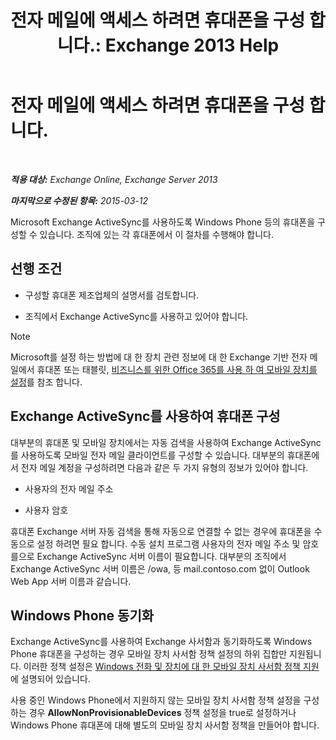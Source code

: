 ﻿---
title: '전자 메일에 액세스 하려면 휴대폰을 구성 합니다.: Exchange 2013 Help'
TOCTitle: 전자 메일에 액세스 하려면 휴대폰을 구성 합니다.
ms:assetid: 8d6e2cea-265a-43d9-a074-076f35658436
ms:mtpsurl: https://technet.microsoft.com/ko-kr/library/Bb123704(v=EXCHG.150)
ms:contentKeyID: 52057941
ms.date: 05/22/2018
mtps_version: v=EXCHG.150
ms.translationtype: MT
---

# 전자 메일에 액세스 하려면 휴대폰을 구성 합니다.

 

_**적용 대상:** Exchange Online, Exchange Server 2013_

_**마지막으로 수정된 항목:** 2015-03-12_

Microsoft Exchange ActiveSync를 사용하도록 Windows Phone 등의 휴대폰을 구성할 수 있습니다. 조직에 있는 각 휴대폰에서 이 절차를 수행해야 합니다.

## 선행 조건

  - 구성할 휴대폰 제조업체의 설명서를 검토합니다.

  - 조직에서 Exchange ActiveSync를 사용하고 있어야 합니다.


> [!NOTE]
> Microsoft를 설정 하는 방법에 대 한 장치 관련 정보에 대 한 Exchange 기반 전자 메일에서 휴대폰 또는 태블릿, <A href="https://support.office.com/en-us/article/set-up-a-mobile-device-using-office-365-for-business-7dabb6cb-0046-40b6-81fe-767e0b1f014f">비즈니스를 위한 Office 365를 사용 하 여 모바일 장치를 설정</A>를 참조 합니다.



## Exchange ActiveSync를 사용하여 휴대폰 구성

대부분의 휴대폰 및 모바일 장치에서는 자동 검색을 사용하여 Exchange ActiveSync를 사용하도록 모바일 전자 메일 클라이언트를 구성할 수 있습니다. 대부분의 휴대폰에서 전자 메일 계정을 구성하려면 다음과 같은 두 가지 유형의 정보가 있어야 합니다.

  - 사용자의 전자 메일 주소

  - 사용자 암호

휴대폰 Exchange 서버 자동 검색을 통해 자동으로 연결할 수 없는 경우에 휴대폰을 수동으로 설정 하려면 필요 합니다. 수동 설치 프로그램 사용자의 전자 메일 주소 및 암호를으로 Exchange ActiveSync 서버 이름이 필요합니다. 대부분의 조직에서 Exchange ActiveSync 서버 이름은 /owa, 등 mail.contoso.com 없이 Outlook Web App 서버 이름과 같습니다.

## Windows Phone 동기화

Exchange ActiveSync를 사용하여 Exchange 사서함과 동기화하도록 Windows Phone 휴대폰을 구성하는 경우 모바일 장치 사서함 정책 설정의 하위 집합만 지원됩니다. 이러한 정책 설정은 [Windows 전화 및 장치에 대 한 모바일 장치 사서함 정책 지원](supported-mobile-device-mailbox-policies-for-windows-phones-and-devices-exchange-2013-help.md)에 설명되어 있습니다.

사용 중인 Windows Phone에서 지원하지 않는 모바일 장치 사서함 정책 설정을 구성하는 경우 **AllowNonProvisionableDevices** 정책 설정을 true로 설정하거나 Windows Phone 휴대폰에 대해 별도의 모바일 장치 사서함 정책을 만들어야 합니다.

